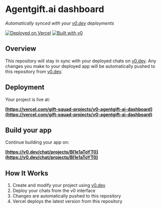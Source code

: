 # Agentgift.ai dashboard

*Automatically synced with your [v0.dev](https://v0.dev) deployments*

[![Deployed on Vercel](https://img.shields.io/badge/Deployed%20on-Vercel-black?style=for-the-badge&logo=vercel)](https://vercel.com/gift-squad-projects/v0-agentgift-ai-dashboard)
[![Built with v0](https://img.shields.io/badge/Built%20with-v0.dev-black?style=for-the-badge)](https://v0.dev/chat/projects/Bl1e1aToYT0)

## Overview

This repository will stay in sync with your deployed chats on [v0.dev](https://v0.dev).
Any changes you make to your deployed app will be automatically pushed to this repository from [v0.dev](https://v0.dev).

## Deployment

Your project is live at:

**[https://vercel.com/gift-squad-projects/v0-agentgift-ai-dashboard](https://vercel.com/gift-squad-projects/v0-agentgift-ai-dashboard)**

## Build your app

Continue building your app on:

**[https://v0.dev/chat/projects/Bl1e1aToYT0](https://v0.dev/chat/projects/Bl1e1aToYT0)**

## How It Works

1. Create and modify your project using [v0.dev](https://v0.dev)
2. Deploy your chats from the v0 interface
3. Changes are automatically pushed to this repository
4. Vercel deploys the latest version from this repository

